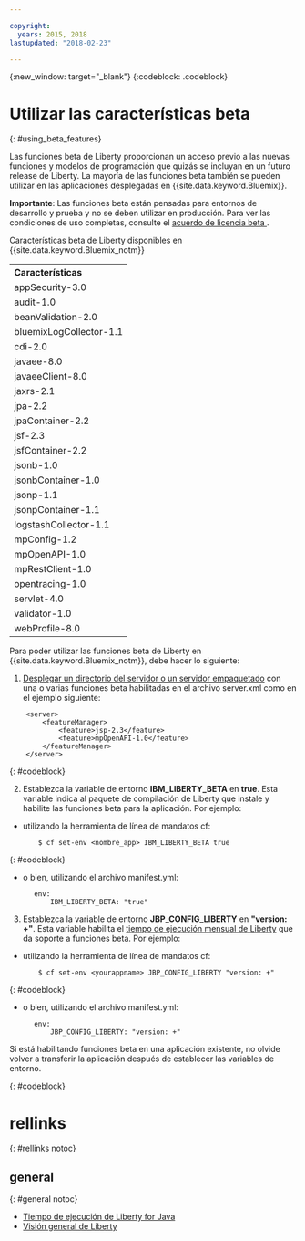 ```yaml
---

copyright:
  years: 2015, 2018
lastupdated: "2018-02-23"

---
```


{:new_window: target="_blank"}
{:codeblock: .codeblock}

# Utilizar las características beta
{: #using_beta_features}

Las funciones beta de Liberty proporcionan un acceso previo a las nuevas funciones y modelos de programación que quizás se incluyan en un futuro release de Liberty. La mayoría de las funciones beta también se pueden utilizar en las aplicaciones desplegadas en {{site.data.keyword.Bluemix}}.

**Importante**: Las funciones beta están pensadas para entornos de desarrollo y prueba y no se deben utilizar en producción. Para ver las condiciones de uso completas, consulte el [ acuerdo de licencia beta ](http://public.dhe.ibm.com/ibmdl/export/pub/software/websphere/wasdev/downloads/wlp/beta/lafiles/en.html).

Características beta de Liberty disponibles en {{site.data.keyword.Bluemix_notm}}
<table>
<tr>
<th align="left">Características</th>
</tr>

<tr>
    <tr><td>appSecurity-3.0</tr></td>
    <tr><td>audit-1.0</tr></td>
    <tr><td>beanValidation-2.0</tr></td>
    <tr><td>bluemixLogCollector-1.1</tr></td>
    <tr><td>cdi-2.0</tr></td>
    <tr><td>javaee-8.0</tr></td>
    <tr><td>javaeeClient-8.0</tr></td>
    <tr><td>jaxrs-2.1</tr></td>
    <tr><td>jpa-2.2</tr></td>
    <tr><td>jpaContainer-2.2</tr></td>
    <tr><td>jsf-2.3</tr></td>
    <tr><td>jsfContainer-2.2</tr></td>
    <tr><td>jsonb-1.0</tr></td>
    <tr><td>jsonbContainer-1.0</tr></td>
    <tr><td>jsonp-1.1</tr></td>
    <tr><td>jsonpContainer-1.1</tr></td>
    <tr><td>logstashCollector-1.1</tr></td>
    <tr><td>mpConfig-1.2</tr></td>
    <tr><td>mpOpenAPI-1.0</tr></td>
    <tr><td>mpRestClient-1.0</tr></td>
    <tr><td>opentracing-1.0</tr></td>
    <tr><td>servlet-4.0</tr></td>
    <tr><td>validator-1.0</tr></td>
    <tr><td>webProfile-8.0</tr></td>

</tr>
</table>

Para poder utilizar las funciones beta de Liberty en {{site.data.keyword.Bluemix_notm}}, debe hacer lo siguiente:

1. [Desplegar un directorio del servidor o un servidor empaquetado](optionsForPushing.html) con una o varias funciones beta habilitadas en el archivo server.xml como en el ejemplo siguiente:
```
    <server>
        <featureManager>
            <feature>jsp-2.3</feature>
            <feature>mpOpenAPI-1.0</feature>
        </featureManager>
    </server>
```
{: #codeblock}

2.  Establezca la variable de entorno **IBM_LIBERTY_BETA** en **true**. Esta variable indica al paquete de compilación de Liberty que instale y habilite las funciones beta para la aplicación.  Por ejemplo:
  * utilizando la herramienta de línea de mandatos cf:
```
       $ cf set-env <nombre_app> IBM_LIBERTY_BETA true
```
{: #codeblock}

  * o bien, utilizando el archivo manifest.yml:
```
      env:
          IBM_LIBERTY_BETA: "true"
```

3. Establezca la variable de entorno **JBP_CONFIG_LIBERTY** en **"version: +"**. Esta variable habilita el [tiempo de ejecución mensual de Liberty](buildpackDefaults.html#liberty_versions) que da soporte a funciones beta. Por ejemplo:
  * utilizando la herramienta de línea de mandatos cf:
```
       $ cf set-env <yourappname> JBP_CONFIG_LIBERTY "version: +"
```
{: #codeblock}

  * o bien, utilizando el archivo manifest.yml:
```
      env:
          JBP_CONFIG_LIBERTY: "version: +"
```

Si está habilitando funciones beta en una aplicación existente, no olvide volver a transferir la aplicación después de establecer las variables de entorno.

{: #codeblock}

# rellinks
{: #rellinks notoc}
## general
{: #general notoc}
* [Tiempo de ejecución de Liberty for Java](index.html)
* [Visión general de Liberty](https://www.ibm.com/support/knowledgecenter/SSAW57_liberty/com.ibm.websphere.wlp.nd.multiplatform.doc/ae/cwlp_about.html)
